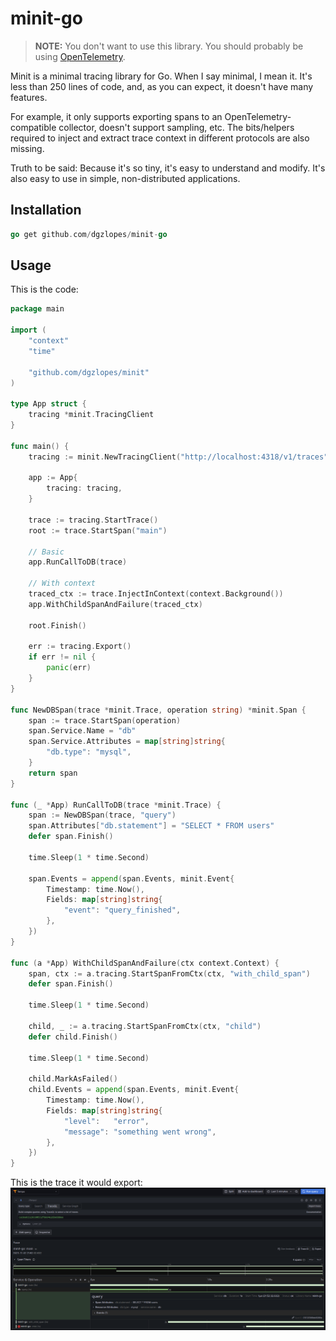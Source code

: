 # minit-go

> **NOTE:** You don't want to use this library. You should probably be using [OpenTelemetry](https://opentelemetry.io/).

Minit is a minimal tracing library for Go. When I say minimal, I mean it. It's less than 250 lines of code, and, as you can expect, it doesn't have many features. 

For example, it only supports exporting spans to an OpenTelemetry-compatible collector, doesn't support sampling, etc. The bits/helpers required to inject and extract trace context in different protocols are also missing. 

Truth to be said: Because it's so tiny, it's easy to understand and modify. It's also easy to use in simple, non-distributed applications.

## Installation

```go
go get github.com/dgzlopes/minit-go
```

## Usage

This is the code:
```go
package main

import (
	"context"
	"time"

	"github.com/dgzlopes/minit"
)

type App struct {
	tracing *minit.TracingClient
}

func main() {
	tracing := minit.NewTracingClient("http://localhost:4318/v1/traces")

	app := App{
		tracing: tracing,
	}

	trace := tracing.StartTrace()
	root := trace.StartSpan("main")

	// Basic
	app.RunCallToDB(trace)

	// With context
	traced_ctx := trace.InjectInContext(context.Background())
	app.WithChildSpanAndFailure(traced_ctx)

	root.Finish()

	err := tracing.Export()
	if err != nil {
		panic(err)
	}
}

func NewDBSpan(trace *minit.Trace, operation string) *minit.Span {
	span := trace.StartSpan(operation)
	span.Service.Name = "db"
	span.Service.Attributes = map[string]string{
		"db.type": "mysql",
	}
	return span
}

func (_ *App) RunCallToDB(trace *minit.Trace) {
	span := NewDBSpan(trace, "query")
	span.Attributes["db.statement"] = "SELECT * FROM users"
	defer span.Finish()

	time.Sleep(1 * time.Second)

	span.Events = append(span.Events, minit.Event{
		Timestamp: time.Now(),
		Fields: map[string]string{
			"event": "query_finished",
		},
	})
}

func (a *App) WithChildSpanAndFailure(ctx context.Context) {
	span, ctx := a.tracing.StartSpanFromCtx(ctx, "with_child_span")
	defer span.Finish()

	time.Sleep(1 * time.Second)

	child, _ := a.tracing.StartSpanFromCtx(ctx, "child")
	defer child.Finish()

	time.Sleep(1 * time.Second)

    child.MarkAsFailed()
	child.Events = append(span.Events, minit.Event{
		Timestamp: time.Now(),
		Fields: map[string]string{
			"level":   "error",
			"message": "something went wrong",
		},
	})
}
```

This is the trace it would export:
![Screenshot](./screenshot.png)
